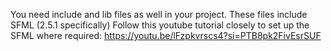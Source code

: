 You need include and lib files as well in your project. 
These files include SFML (2.5.1 specifically) 
Follow this youtube tutorial closely to set up the SFML where required: https://youtu.be/lFzpkvrscs4?si=PTB8pk2FivEsrSUF
